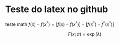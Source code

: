 # Teste do latex no github

teste math $f(x) - f(x^{*}) = [f(x) - f(x^*)] - [f(x^*) - f^*(x^*)]$


$$
F(x ; \alpha) = \exp(\lambda)
$$